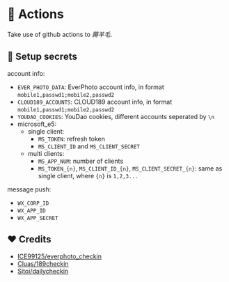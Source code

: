 # 🤖 Actions

Take use of github actions to _薅羊毛_.

## 🚀 Setup secrets

account info:

- `EVER_PHOTO_DATA`: EverPhoto account info, in format `mobile1,passwd1;mobile2,passwd2`
- `CLOUD189_ACCOUNTS`: CLOUD189 account info, in format `mobile1,passwd1;mobile2,passwd2`
- `YOUDAO_COOKIES`: YouDao cookies, different accounts seperated by `\n`
- microsoft_e5:
  - single client:
    - `MS_TOKEN`: refresh token
    - `MS_CLIENT_ID` and `MS_CLIENT_SECRET`
  - multi clients:
    - `MS_APP_NUM`: number of clients
    - `MS_TOKEN_{n}`, `MS_CLIENT_ID_{n}`, `MS_CLIENT_SECRET_{n}`: same as single
      client, where `{n}` is `1,2,3...`

message push:

- `WX_CORP_ID`
- `WX_APP_ID`
- `WX_APP_SECRET`

## ❤️ Credits

- [ICE99125/everphoto_checkin](https://github.com/ICE99125/everphoto_checkin)
- [Cluas/189checkin](https://github.com/Cluas/189checkin)
- [Sitoi/dailycheckin](https://github.com/Sitoi/dailycheckin)
